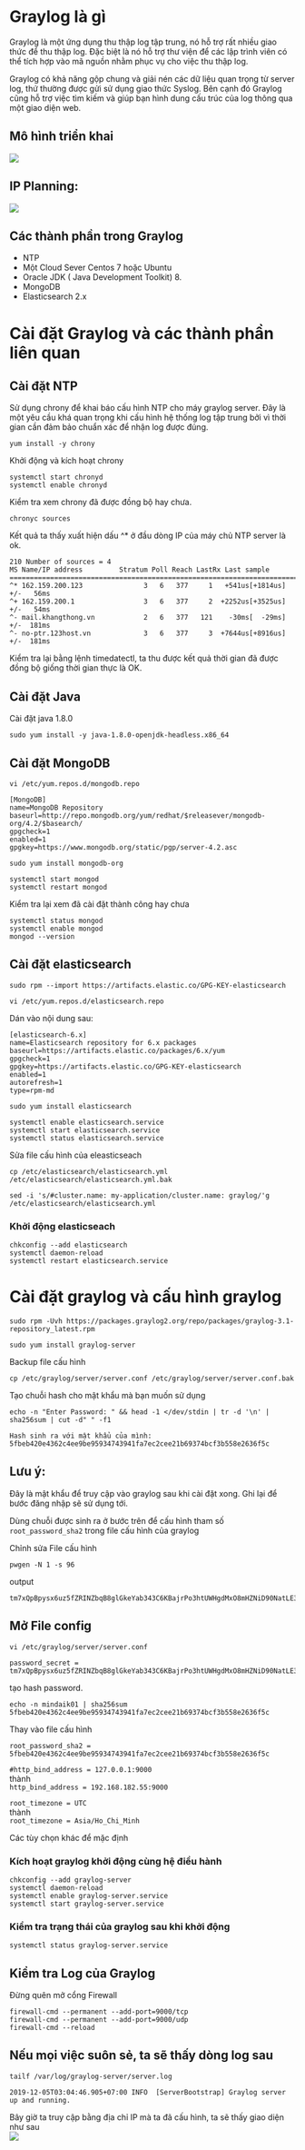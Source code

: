 # Graylog là gì
Graylog là một ứng dụng thu thập log tập trung, nó hỗ trợ rất nhiều giao thức để thu thập log. Đặc biệt là nó hỗ trợ thư viện để các lập trình viên có thể tích hợp vào mã nguồn nhằm phục vụ cho việc thu thập log.

Graylog có khả năng gộp chung và giải nén các dữ liệu quan trọng từ server log, thứ thường được gửi sử dụng giao thức Syslog. Bên cạnh đó Graylog cũng hỗ trợ việc tìm kiếm và giúp bạn hình dung cấu trúc của log thông qua một giao diện web.

## Mô hình triển khai  
<img src="https://i.imgur.com/hkBq0cX.png">

## IP Planning:  
<img src="https://i.imgur.com/dH1uJI2.png">

## Các thành phần trong Graylog
- NTP
- Một Cloud Sever Centos 7 hoặc Ubuntu
- Oracle JDK ( Java Development Toolkit) 8.
- MongoDB
- Elasticsearch 2.x

# Cài đặt Graylog và các thành phần liên quan

## Cài đặt NTP
Sử dụng chrony để khai báo cấu hình NTP cho máy graylog server. Đây là một yêu cầu khá quan trọng khi cấu hình hệ thống log tập trung bởi vì thời gian cần đảm bảo chuẩn xác để nhận log được đúng.
```
yum install -y chrony
```

Khởi động và kích hoạt chrony
```
systemctl start chronyd
systemctl enable chronyd
```
Kiểm tra xem chrony đã được đồng bộ hay chưa.
```
chronyc sources
```
Kết quả ta thấy xuất hiện dấu ^* ở đầu dòng IP của máy chủ NTP server là ok.
```
210 Number of sources = 4
MS Name/IP address         Stratum Poll Reach LastRx Last sample
===============================================================================
^* 162.159.200.123               3   6   377     1   +541us[+1814us] +/-   56ms
^+ 162.159.200.1                 3   6   377     2  +2252us[+3525us] +/-   54ms
^- mail.khangthong.vn            2   6   377   121    -30ms[  -29ms] +/-  181ms
^- no-ptr.123host.vn             3   6   377     3  +7644us[+8916us] +/-  181ms

```
Kiểm tra lại bằng lệnh timedatectl, ta thu được kết quả thời gian đã được đồng bộ giống thời gian thực là OK.



## Cài đặt Java
Cài đặt java 1.8.0
```
sudo yum install -y java-1.8.0-openjdk-headless.x86_64
```

## Cài đặt MongoDB
```
vi /etc/yum.repos.d/mongodb.repo
```
```
[MongoDB]
name=MongoDB Repository
baseurl=http://repo.mongodb.org/yum/redhat/$releasever/mongodb-org/4.2/$basearch/
gpgcheck=1
enabled=1
gpgkey=https://www.mongodb.org/static/pgp/server-4.2.asc
```
```
sudo yum install mongodb-org
```
```
systemctl start mongod
systemctl restart mongod
```
Kiểm tra lại xem đã cài đặt thành công hay chưa
```
systemctl status mongod
systemctl enable mongod
mongod --version
```

## Cài đặt elasticsearch
```
sudo rpm --import https://artifacts.elastic.co/GPG-KEY-elasticsearch
```
```
vi /etc/yum.repos.d/elasticsearch.repo
```
Dán vào nội dung sau:
```
[elasticsearch-6.x]
name=Elasticsearch repository for 6.x packages
baseurl=https://artifacts.elastic.co/packages/6.x/yum
gpgcheck=1
gpgkey=https://artifacts.elastic.co/GPG-KEY-elasticsearch
enabled=1
autorefresh=1
type=rpm-md
```
```
sudo yum install elasticsearch
```
```
systemctl enable elasticsearch.service
systemctl start elasticsearch.service
systemctl status elasticsearch.service
```

Sửa file cấu hình của eleasticseach
```
cp /etc/elasticsearch/elasticsearch.yml /etc/elasticsearch/elasticsearch.yml.bak
```
```
sed -i 's/#cluster.name: my-application/cluster.name: graylog/'g /etc/elasticsearch/elasticsearch.yml
```
### Khởi động elasticseach
```
chkconfig --add elasticsearch
systemctl daemon-reload
systemctl restart elasticsearch.service
```


# Cài đặt graylog và cấu hình graylog
```
sudo rpm -Uvh https://packages.graylog2.org/repo/packages/graylog-3.1-repository_latest.rpm
```
```
sudo yum install graylog-server
```
Backup file cấu hình
```
cp /etc/graylog/server/server.conf /etc/graylog/server/server.conf.bak
```
Tạo chuỗi hash cho mật khẩu mà bạn muốn sử dụng
```
echo -n "Enter Password: " && head -1 </dev/stdin | tr -d '\n' | sha256sum | cut -d" " -f1
```
```
Hash sinh ra với mật khẩu của mình: 5fbeb420e4362c4ee9be95934743941fa7ec2cee21b69374bcf3b558e2636f5c
```

## Lưu ý:

Đây là mật khẩu để truy cập vào graylog sau khi cài đặt xong. Ghi lại để bước đăng nhập sẽ sử dụng tới. 

Dùng chuỗi được sinh ra ở bước trên để cấu hình tham số `root_password_sha2` trong file cấu hình của graylog

Chỉnh sửa File cấu hình

```
pwgen -N 1 -s 96
```
output
```
tm7xQpBpysx6uz5fZRINZbqB8glGkeYab343C6KBajrPo3htUWHgdMxO8mHZNiD90NatLE3Rk0UIXMIrO9HVxfl0GcTXeIdy
```
## Mở File config
```
vi /etc/graylog/server/server.conf
```

```
password_secret = tm7xQpBpysx6uz5fZRINZbqB8glGkeYab343C6KBajrPo3htUWHgdMxO8mHZNiD90NatLE3Rk0UIXMIrO9HVxfl0GcTXeIdy
```

tạo  hash password.
```
echo -n mindaik01 | sha256sum
5fbeb420e4362c4ee9be95934743941fa7ec2cee21b69374bcf3b558e2636f5c
```
Thay vào file cấu hình
```
root_password_sha2 = 5fbeb420e4362c4ee9be95934743941fa7ec2cee21b69374bcf3b558e2636f5c
```

`#http_bind_address = 127.0.0.1:9000`  
thành  
`http_bind_address = 192.168.182.55:9000`

`root_timezone = UTC`  
thành  
`root_timezone = Asia/Ho_Chi_Minh`  


Các tùy chọn khác để mặc định

### Kích hoạt graylog khởi động cùng hệ điều hành
```
chkconfig --add graylog-server
systemctl daemon-reload
systemctl enable graylog-server.service
systemctl start graylog-server.service
```
### Kiểm tra trạng thái của graylog sau khi khởi động
```
systemctl status graylog-server.service
```

## Kiểm tra Log của Graylog

Đừng quên mở cổng Firewall
```
firewall-cmd --permanent --add-port=9000/tcp
firewall-cmd --permanent --add-port=9000/udp
firewall-cmd --reload
```
## Nếu mọi việc suôn sẻ, ta sẽ thấy dòng log sau
```
tailf /var/log/graylog-server/server.log
```
```
2019-12-05T03:04:46.905+07:00 INFO  [ServerBootstrap] Graylog server up and running.
```

Bây giờ ta truy cập bằng địa chỉ IP mà ta đã cấu hình, ta sẽ thấy giao diện như sau  
<img src="https://i.imgur.com/StE0gMI.png">













